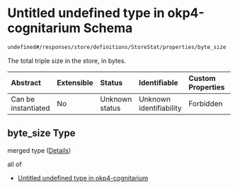 # Untitled undefined type in okp4-cognitarium Schema

```txt
undefined#/responses/store/definitions/StoreStat/properties/byte_size
```

The total triple size in the store, in bytes.

| Abstract            | Extensible | Status         | Identifiable            | Custom Properties | Additional Properties | Access Restrictions | Defined In                                                                     |
| :------------------ | :--------- | :------------- | :---------------------- | :---------------- | :-------------------- | :------------------ | :----------------------------------------------------------------------------- |
| Can be instantiated | No         | Unknown status | Unknown identifiability | Forbidden         | Allowed               | none                | [okp4-cognitarium.json\*](schema/okp4-cognitarium.json "open original schema") |

## byte\_size Type

merged type ([Details](okp4-cognitarium-responses-storeresponse-definitions-storestat-properties-byte_size.md))

all of

*   [Untitled undefined type in okp4-cognitarium](okp4-cognitarium-responses-storeresponse-definitions-storestat-properties-byte_size-allof-0.md "check type definition")
